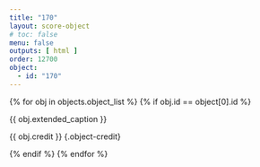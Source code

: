 ```yaml
---
title: "170"
layout: score-object
# toc: false
menu: false
outputs: [ html ]
order: 12700
object:
  - id: "170"
---
```


{% for obj in objects.object_list %}
{% if obj.id == object[0].id %}

{{ obj.extended_caption }}

{{ obj.credit }} {.object-credit}

{% endif %}
{% endfor %}
